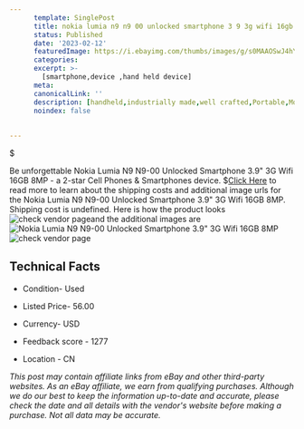 ```yaml
---
      template: SinglePost
      title: nokia lumia n9 n9 00 unlocked smartphone 3 9 3g wifi 16gb 8mp
      status: Published
      date: '2023-02-12'
      featuredImage: https://i.ebayimg.com/thumbs/images/g/s0MAAOSwJ4hY~KhW/s-l225.jpg
      categories: 
      excerpt: >-
        [smartphone,device ,hand held device]
      meta:
      canonicalLink: ''
      description: [handheld,industrially made,well crafted,Portable,Mobile,Compact,Convenient,Lightweight,Maneuverable,Man-portable,Miniature,Carriable,Hand-held,Light,Holdable,Transportable,Mobile device,Pocket-sized,On-the-go,Wireless,Cordless,Compact size,Convenient size, smartphone,device ,hand held device]
      noindex: false
      
        
---
```

$

Be unforgettable Nokia Lumia N9 N9-00 Unlocked Smartphone 3.9" 3G Wifi 16GB 8MP - a 2-star Cell Phones & Smartphones device.
$[Click Here](https://www.ebay.com/itm/144128577143?hash=item218ebb8e77%3Ag%3As0MAAOSwJ4hY%7EKhW&mkevt=1&mkcid=1&mkrid=711-53200-19255-0&campid=%253CePNCampaignId%253E&customid=%253CreferenceId%253E&toolid=10049) to read more to learn about the shipping costs and additional image urls for the Nokia Lumia N9 N9-00 Unlocked Smartphone 3.9" 3G Wifi 16GB 8MP. Shipping cost is undefined. Here is how the product looks ![check vendor page](https://i.ebayimg.com/thumbs/images/g/s0MAAOSwJ4hY~KhW/s-l225.jpg)and the additional images are![Nokia Lumia N9 N9-00 Unlocked Smartphone 3.9" 3G Wifi 16GB 8MP](https://i.ebayimg.com/images/g/s0MAAOSwJ4hY~KhW/s-l225.jpg)![check vendor page](https://origin-galleryplus.ebayimg.com/ws/web/144128577143_2_0_1/225x225.jpg,https://origin-galleryplus.ebayimg.com/ws/web/144128577143_3_0_1/225x225.jpg,https://origin-galleryplus.ebayimg.com/ws/web/144128577143_4_0_1/225x225.jpg,https://origin-galleryplus.ebayimg.com/ws/web/144128577143_5_0_1/225x225.jpg,https://origin-galleryplus.ebayimg.com/ws/web/144128577143_6_0_1/225x225.jpg,https://origin-galleryplus.ebayimg.com/ws/web/144128577143_7_0_1/225x225.jpg)



 ## Technical Facts 



     
      

 - Condition- Used 


      

 - Listed Price- 56.00 


      

 - Currency- USD 


      

 - Feedback score - 1277 


      

 - Location - CN 


      
      

 *_This post may contain affiliate links from eBay and other third-party websites. As an eBay affiliate, we earn from qualifying purchases. Although we do our best to keep the information up-to-date and accurate, please check the date and all details with the vendor's website before making a purchase. Not all data may be accurate._*







